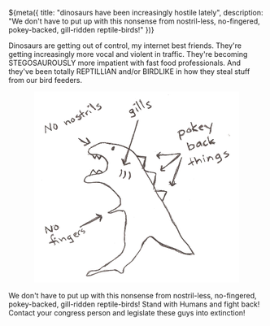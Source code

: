 ${meta({
	title: "dinosaurs have been increasingly hostile lately",
	description: "We don't have to put up with this nonsense from nostril-less, no-fingered, pokey-backed, gill-ridden reptile-birds!"
})}

<p>Dinosaurs are getting out of control, my internet best friends. They're getting increasingly more vocal and violent in traffic. They're becoming STEGOSAUROUSLY more impatient with fast food professionals. And they've been totally REPTILLIAN and/or BIRDLIKE in how they steal stuff from our bird feeders.</p>

<p style='text-align: center;'>
	<img
		src='/images/dinosaur.png'
		title='dinosaurus rex.'
		alt='dinosaurus rex'
		style='max-width: 80%;'
	/>
</p>

<p>We don't have to put up with this nonsense from nostril-less, no-fingered, pokey-backed, gill-ridden reptile-birds! Stand with Humans and fight back! Contact your congress person and legislate these guys into extinction!</p>

<div><tpdc:share
	url='/big-dinosaur-problem-lately'
	text="We don't have to put up with this nonsense from nostril-less, no-fingered, pokey-backed, gill-ridden reptile-birds!"
	image="/images/dinosaur.png"
></tpdc:share></div>
